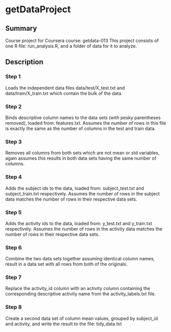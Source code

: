 # getDataProject

## Summary
Course project for Coursera course: getdata-013
This project consists of one R file: run_analysis.R, and a folder of data for it to analyze.

## Description

### Step 1

Loads the independent data files data/test/X_test.txt and data/train/X_train.txt which contain the bulk of the data.

### Step 2

Binds descriptive column names to the data sets (with pesky parentheses removed), loaded from: features.txt. Assumes the number of rows in this file is exactly the same as the number of columns in the test and train data.

### Step 3

Removes all columns from both sets which are not mean or std variables, again assumes this results in both data sets having the same number of columns.

### Step 4

Adds the subject ids to the data, loaded from: subject_test.txt and subject_train.txt respectively. Assumes the number of rows in the subject data matches the number of rows in their respective data sets.

### Step 5

Adds the activity ids to the data, loaded from: y_test.txt and y_train.txt respectively. Assumes the number of rows in the activity data matches the number of rows in their respective data sets.

### Step 6

Combine the two data sets together assuming identical column names, result in a data set with all rows from both of the originals.

### Step 7

Replace the activity_id column with an activity column containing the corresponding descriptive activity name from the activity_labels.txt file.

### Step 8

Create a second data set of column mean values, grouped by subject_id and activity, and write the result to the file: tidy_data.txt
